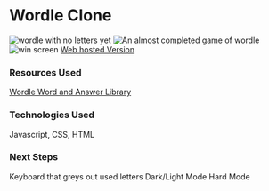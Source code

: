 # Wordle Clone
![wordle with no letters yet](https://i.imgur.com/zkZx8Qj.png)
![An almost completed game of wordle](https://i.imgur.com/0map6ZD.png)
![win screen](https://i.imgur.com/lOpE1Xq.png)
[Web hosted Version](https://zecrim.github.io/Cromdle/)
### Resources Used
[Wordle Word and Answer Library](https://dagshub.com/arjvik/wordle-wordlist)
### Technologies Used
Javascript, CSS, HTML
### Next Steps
Keyboard that greys out used letters
Dark/Light Mode
Hard Mode